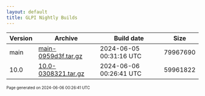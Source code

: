 ```yaml
---
layout: default
title: GLPI Nightly Builds
---
```


Version|Archive|Build date|Size
---|---|---|---
main|[main-0959d3f.tar.gz](main-0959d3f.tar.gz)|2024-06-05 00:31:16 UTC|79967690
10.0|[10.0-0308321.tar.gz](10.0-0308321.tar.gz)|2024-06-06 00:26:41 UTC|59961822

<font size="1">Page generated on 2024-06-06 00:26:41 UTC</font>

